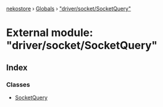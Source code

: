 [nekostore](../README.md) › [Globals](../globals.md) › ["driver/socket/SocketQuery"](_driver_socket_socketquery_.md)

# External module: "driver/socket/SocketQuery"

## Index

### Classes

* [SocketQuery](../classes/_driver_socket_socketquery_.socketquery.md)
